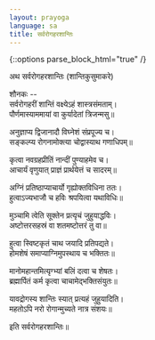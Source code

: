 ```yaml
---
layout: prayoga
language: sa
title: सर्वरोगहरशान्तिः
---
```

{::options parse_block_html="true" /}

अथ सर्वरोगहरशान्तिः (शान्तिकुसुमाकरे)

शौनकः --  
सर्वरोगहरीं शान्तिं वक्ष्येऽहं शास्त्रसंमताम्।  
पौर्णमास्याममायां वा कुर्यादेतां त्रिजन्मसु॥

अनुज्ञाप्य द्विजानादौ विघ्नेशं संप्रपूज्य च।  
सङ्कल्प्य रोगनामोक्त्या चोद्वास्याथ गणाधिपम्॥

कृत्वा नवग्रहप्रीतिं नान्दीं पुण्याहमेव च।  
आचार्यं वृणुयात् प्राज्ञं प्रार्थयेत्तं च सादरम्॥

अग्निं प्रतिष्ठाप्याचार्यो गृह्योक्तविधिना ततः।  
हुत्वाऽज्यभाजौ च हविः श्रपयित्वा यथाविधिः॥

मुञ्चामि त्वेति सूक्तेन प्रत्यृचं जुहुयाद्धविः।  
अष्टोत्तरसहस्रं वा शतमष्टोत्तरं तु वा॥

हुत्वा स्विष्टकृतं चाथ जयादि प्रतिपद्यते।  
होमशेषं समाप्याग्निमुपस्थाय च भक्तितः॥

मानोमहान्तमित्यृग्भ्यां बलिं दत्वा च शेषतः।  
ब्रह्मार्पितं कर्म कृत्वा चाचामेद्भक्तिसंयुतः॥

यावद्रोगस्य शान्तिः स्यात् प्रत्यहं जुहुयादिति।  
महतोऽपि नरो रोगान्मुच्यते नात्र संशयः॥

इति सर्वरोगहरशान्तिः॥
